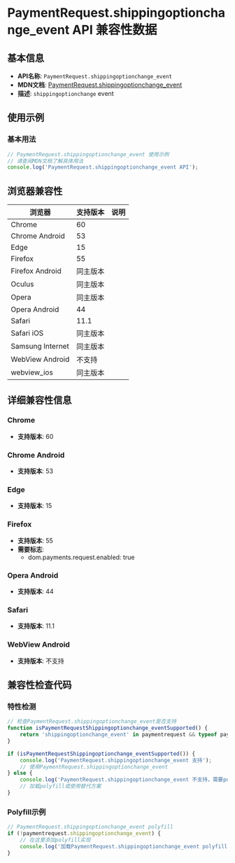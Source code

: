 # PaymentRequest.shippingoptionchange_event API 兼容性数据

## 基本信息

- **API名称**: `PaymentRequest.shippingoptionchange_event`
- **MDN文档**: [PaymentRequest.shippingoptionchange_event](https://developer.mozilla.org/docs/Web/API/PaymentRequest/shippingoptionchange_event)
- **描述**: `shippingoptionchange` event

## 使用示例

### 基本用法

```javascript
// PaymentRequest.shippingoptionchange_event 使用示例
// 请查阅MDN文档了解具体用法
console.log('PaymentRequest.shippingoptionchange_event API');
```

## 浏览器兼容性

| 浏览器 | 支持版本 | 说明 |
|--------|----------|------|
| Chrome | 60 |  |
| Chrome Android | 53 |  |
| Edge | 15 |  |
| Firefox | 55 |  |
| Firefox Android | 同主版本 |  |
| Oculus | 同主版本 |  |
| Opera | 同主版本 |  |
| Opera Android | 44 |  |
| Safari | 11.1 |  |
| Safari iOS | 同主版本 |  |
| Samsung Internet | 同主版本 |  |
| WebView Android | 不支持 |  |
| webview_ios | 同主版本 |  |

## 详细兼容性信息

### Chrome

- **支持版本**: 60

### Chrome Android

- **支持版本**: 53

### Edge

- **支持版本**: 15

### Firefox

- **支持版本**: 55
- **需要标志**: 
  - dom.payments.request.enabled: true

### Opera Android

- **支持版本**: 44

### Safari

- **支持版本**: 11.1

### WebView Android

- **支持版本**: 不支持

## 兼容性检查代码

### 特性检测

```javascript
// 检查PaymentRequest.shippingoptionchange_event是否支持
function isPaymentRequestShippingoptionchange_eventSupported() {
    return 'shippingoptionchange_event' in paymentrequest && typeof paymentrequest.shippingoptionchange_event === 'function';
}

if (isPaymentRequestShippingoptionchange_eventSupported()) {
    console.log('PaymentRequest.shippingoptionchange_event 支持');
    // 使用PaymentRequest.shippingoptionchange_event
} else {
    console.log('PaymentRequest.shippingoptionchange_event 不支持，需要polyfill');
    // 加载polyfill或使用替代方案
}
```

### Polyfill示例

```javascript
// PaymentRequest.shippingoptionchange_event polyfill
if (!paymentrequest.shippingoptionchange_event) {
    // 在这里添加polyfill实现
    console.log('加载PaymentRequest.shippingoptionchange_event polyfill');
}
```

